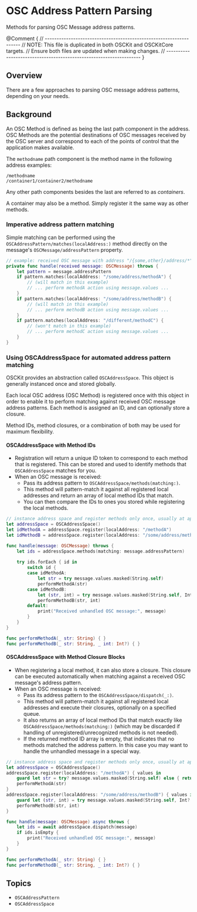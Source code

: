 # OSC Address Pattern Parsing

Methods for parsing OSC Message address patterns.

@Comment {
    // -------------------------------------------------------------------
    // NOTE: This file is duplicated in both OSCKit and OSCKitCore targets.
    //         Ensure both files are updated when making changes.
    // -------------------------------------------------------------------
}

## Overview

There are a few approaches to parsing OSC message address patterns, depending on your needs.

## Background

An OSC Method is defined as being the last path component in the address. OSC Methods are the
potential destinations of OSC messages received by the OSC server and correspond to each of the
points of control that the application makes available.

The `methodname` path component is the method name in the following address examples:
  ```
  /methodname
  /container1/container2/methodname
  ```

Any other path components besides the last are referred to as _containers_.

A container may also be a method. Simply register it the same way as other methods.

### Imperative address pattern matching

Simple matching can be performed using the ``OSCAddressPattern/matches(localAddress:)`` method directly on the message's ``OSCMessage/addressPattern`` property.

```swift
// example: received OSC message with address "/{some,other}/address/*"
private func handle(received message: OSCMessage) throws {
    let pattern = message.addressPattern
    if pattern.matches(localAddress: "/some/address/methodA") { 
        // (will match in this example)
        // ... perform methodA action using message.values ...
    }
    if pattern.matches(localAddress: "/some/address/methodB") {
        // (will match in this example)
        // ... perform methodB action using message.values ...
    }
    if pattern.matches(localAddress: "/different/methodC") {
        // (won't match in this example)
        // ... perform methodC action using message.values ...
    }
}
```

### Using OSCAddressSpace for automated address pattern matching

OSCKit provides an abstraction called ``OSCAddressSpace``. This object is generally instanced once and stored globally.

Each local OSC address (OSC Method) is registered once with this object in order to enable it to perform matching against received OSC message address patterns. Each method is assigned an ID, and can optionally store a closure.

Method IDs, method closures, or a combination of both may be used for maximum flexibility.

#### OSCAddressSpace with Method IDs

- Registration will return a unique ID token to correspond to each method that is registered. This can be stored and used to identify methods that ``OSCAddressSpace`` matches for you.
- When an OSC message is received:
  - Pass its address pattern to ``OSCAddressSpace/methods(matching:)``.
  - This method will pattern-match it against all registered local addresses and return an array of local method IDs that match.
  - You can then compare the IDs to ones you stored while registering the local methods.

```swift
// instance address space and register methods only once, usually at app startup.
let addressSpace = OSCAddressSpace()
let idMethodA = addressSpace.register(localAddress: "/methodA")
let idMethodB = addressSpace.register(localAddress: "/some/address/methodB")
```

```swift
func handle(message: OSCMessage) throws {
    let ids = addressSpace.methods(matching: message.addressPattern)
    
    try ids.forEach { id in
        switch id {
        case idMethodA:
            let str = try message.values.masked(String.self)
            performMethodA(str)
        case idMethodB:
            let (str, int) = try message.values.masked(String.self, Int?.self)
            performMethodB(str, int)
        default:
            print("Received unhandled OSC message:", message)
        }
    }
}

func performMethodA(_ str: String) { }
func performMethodB(_ str: String, _ int: Int?) { }
```

#### OSCAddressSpace with Method Closure Blocks

- When registering a local method, it can also store a closure. This closure can be executed automatically when matching against a received OSC message's address pattern.
- When an OSC message is received:
  - Pass its address pattern to the ``OSCAddressSpace/dispatch(_:)``.
  - This method will pattern-match it against all registered local addresses and execute their closures, optionally on a specified queue.
  - It also returns an array of local method IDs that match exactly like ``OSCAddressSpace/methods(matching:)`` (which may be discarded if handling of unregistered/unrecognized methods is not needed).
  - If the returned method ID array is empty, that indicates that no methods matched the address pattern. In this case you may want to handle the unhandled message in a special way.

```swift
// instance address space and register methods only once, usually at app startup.
let addressSpace = OSCAddressSpace()
addressSpace.register(localAddress: "/methodA") { values in
    guard let str = try? message.values.masked(String.self) else { return }
    performMethodA(str)
}
addressSpace.register(localAddress: "/some/address/methodB") { values in
    guard let (str, int) = try message.values.masked(String.self, Int?.self) else { return }
    performMethodB(str, int)
}
```

```swift
func handle(message: OSCMessage) async throws {
    let ids = await addressSpace.dispatch(message)
    if ids.isEmpty {
        print("Received unhandled OSC message:", message)
    }
}

func performMethodA(_ str: String) { }
func performMethodB(_ str: String, _ int: Int?) { }
```

## Topics

- ``OSCAddressPattern``
- ``OSCAddressSpace``
